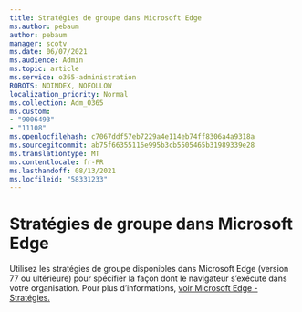 ```yaml
---
title: Stratégies de groupe dans Microsoft Edge
ms.author: pebaum
author: pebaum
manager: scotv
ms.date: 06/07/2021
ms.audience: Admin
ms.topic: article
ms.service: o365-administration
ROBOTS: NOINDEX, NOFOLLOW
localization_priority: Normal
ms.collection: Adm_O365
ms.custom:
- "9006493"
- "11108"
ms.openlocfilehash: c7067ddf57eb7229a4e114eb74ff8306a4a9318a
ms.sourcegitcommit: ab75f66355116e995b3cb5505465b31989339e28
ms.translationtype: MT
ms.contentlocale: fr-FR
ms.lasthandoff: 08/13/2021
ms.locfileid: "58331233"
---
```

# <a name="group-policies-in-microsoft-edge"></a>Stratégies de groupe dans Microsoft Edge

Utilisez les stratégies de groupe disponibles dans Microsoft Edge (version 77 ou ultérieure) pour spécifier la façon dont le navigateur s’exécute dans votre organisation. Pour plus d’informations, [voir Microsoft Edge - Stratégies.](https://docs.microsoft.com/deployedge/microsoft-edge-policies#available-policies)